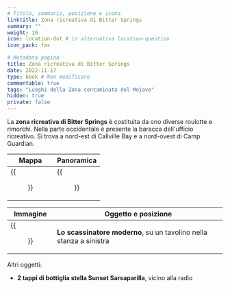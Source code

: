 ```yaml
---
# Titolo, sommario, posizione e icona
linktitle: Zona ricreativa di Bitter Springs
summary: ""
weight: 10
icon: location-dot # in alternativa location-question
icon_pack: fas

# Metadata pagina
title: Zona ricreativa di Bitter Springs
date: 2022-11-17
type: book # Non modificare
commentable: true
tags: "Luoghi della Zona contaminata del Mojave"
hidden: true
private: false
---
```


<div class="fnv">

La **zona ricreativa di Bitter Springs** è costituita da ono diverse roulotte e rimorchi. Nella parte occidentale è presente la baracca dell'ufficio ricreativo. Si trova a nord-est di Callville Bay e a nord-ovest di Camp Guardian.

| Mappa | Panoramica |
| ----- | ---------- |
| {{<figure src="fnv/Bitter_Springs_RA_loc.webp">}}      |  {{<figure src="fnv/Bitter_Springs_Recreation_Area.webp">}}          | 

| Immagine | Oggetto e posizione |
| -------- | ------------------- |
|  {{<figure src="fnv/Tumblers_Today_Bitter_Springs_recreation_office.webp">}}        |  **Lo scassinatore moderno**, su un tavolino nella stanza a sinistra                   |

Altri oggetti:
- **2 tappi di bottiglia stella Sunset Sarsaparilla**, vicino alla radio

</div>


